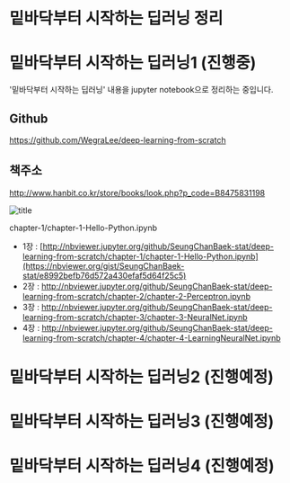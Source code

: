 # 밑바닥부터 시작하는 딥러닝 정리
    
# 밑바닥부터 시작하는 딥러닝1 (진행중)
    
'밑바닥부터 시작하는 딥러닝' 내용을 jupyter notebook으로 정리하는 중입니다.
    
## Github
    
https://github.com/WegraLee/deep-learning-from-scratch
    
## 책주소

http://www.hanbit.co.kr/store/books/look.php?p_code=B8475831198
    
![title](http://www.hanbit.co.kr/data/books/B8475831198_l.jpg)

chapter-1/chapter-1-Hello-Python.ipynb
    
- 1장 : [http://nbviewer.jupyter.org/github/SeungChanBaek-stat/deep-learning-from-scratch/chapter-1/chapter-1-Hello-Python.ipynb](https://nbviewer.org/gist/SeungChanBaek-stat/e8992befb76d572a430efaf5d64f25c5)
- 2장 : http://nbviewer.jupyter.org/github/SeungChanBaek-stat/deep-learning-from-scratch/chapter-2/chapter-2-Perceptron.ipynb
- 3장 : http://nbviewer.jupyter.org/github/SeungChanBaek-stat/deep-learning-from-scratch/chapter-3/chapter-3-NeuralNet.ipynb
- 4장 : http://nbviewer.jupyter.org/github/SeungChanBaek-stat/deep-learning-from-scratch/chapter-4/chapter-4-LearningNeuralNet.ipynb


# 밑바닥부터 시작하는 딥러닝2 (진행예정)
# 밑바닥부터 시작하는 딥러닝3 (진행예정)
# 밑바닥부터 시작하는 딥러닝4 (진행예정)
